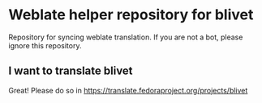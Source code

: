 # Weblate helper repository for blivet

Repository for syncing weblate translation. If you are not a bot, please ignore this repository. 

## I want to translate blivet

Great! Please do so in https://translate.fedoraproject.org/projects/blivet
